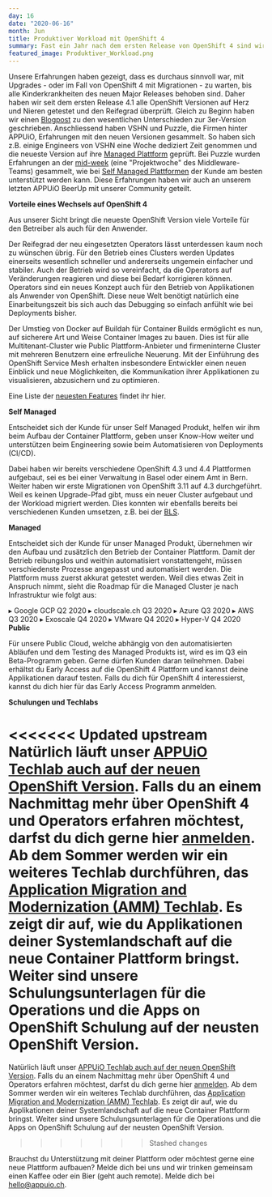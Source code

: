```yaml
---
day: 16
date: "2020-06-16"
month: Jun
title: Produktiver Workload mit OpenShift 4
summary: Fast ein Jahr nach dem ersten Release von OpenShift 4 sind wir der Meinung, dass die OpenShift Container Platform (OCP) in der Version 4.4 bereit für produktiven Workload ist.
featured_image: Produktiver_Workload.png
---
```

Unsere Erfahrungen haben gezeigt, dass es durchaus sinnvoll war, mit Upgrades - oder im Fall von OpenShift 4 mit Migrationen - zu warten, bis alle Kinderkrankheiten des neuen Major Releases behoben sind. Daher haben wir seit dem ersten Release 4.1 alle OpenShift Versionen auf Herz und Nieren getestet und den Reifegrad überprüft. Gleich zu Beginn haben wir einen [Blogpost](https://www.appuio.ch/en/blog/2019-08-29-openshift-4/) zu den wesentlichen Unterschieden zur 3er-Version geschrieben. Anschliessend haben VSHN und Puzzle, die Firmen hinter APPUiO, Erfahrungen mit den neuen Versionen gesammelt. So haben sich z.B. einige Engineers von VSHN eine Woche dediziert Zeit genommen und die neueste Version auf ihre [Managed Plattform](/offering/managed/) geprüft. Bei Puzzle wurden Erfahrungen an der [mid-week](https://www.appuio.ch/en/blog/2019-08-29-openshift-4/) (eine "Projektwoche" des Middleware-Teams) gesammelt, wie bei [Self Managed Plattformen](/offering/self-managed/) der Kunde am besten unterstützt werden kann. Diese Erfahrungen haben wir auch an unserem letzten APPUiO BeerUp mit unserer Community geteilt.

**Vorteile eines Wechsels auf OpenShift 4**

Aus unserer Sicht bringt die neueste OpenShift Version viele Vorteile für den Betreiber als auch für den Anwender.

Der Reifegrad der neu eingesetzten Operators lässt unterdessen kaum noch zu wünschen übrig. Für den Betrieb eines Clusters werden Updates einerseits wesentlich schneller und andererseits ungemein einfacher und stabiler. Auch der Betrieb wird so vereinfacht, da die Operators auf Veränderungen reagieren und diese bei Bedarf korrigieren können. Operators sind ein neues Konzept auch für den Betrieb von Applikationen als Anwender von OpenShift. Diese neue Welt benötigt natürlich eine Einarbeitungszeit bis sich auch das Debugging so einfach anfühlt wie bei Deployments bisher.

Der Umstieg von Docker auf Buildah für Container Builds ermöglicht es nun, auf sicherere Art und Weise Container Images zu bauen. Dies ist für alle Multitenant-Cluster wie Public Plattform-Anbieter und firmeninterne Cluster mit mehreren Benutzern eine erfreuliche Neuerung. Mit der Einführung des OpenShift Service Mesh erhalten insbesondere Entwickler einen neuen Einblick und neue Möglichkeiten, die Kommunikation ihrer Applikationen zu visualisieren, abzusichern und zu optimieren.

Eine Liste der [neuesten Features](https://docs.openshift.com/container-platform/4.4/release_notes/ocp-4-4-release-notes.html) findet ihr hier.

**Self Managed**

Entscheidet sich der Kunde für unser Self Managed Produkt, helfen wir ihm beim Aufbau der Container Plattform, geben unser Know-How weiter und unterstützen beim Engineering sowie beim Automatisieren von Deployments (CI/CD).

Dabei haben wir bereits verschiedene OpenShift 4.3 und 4.4 Plattformen aufgebaut, sei es bei einer Verwaltung in Basel oder einem Amt in Bern. Weiter haben wir erste Migrationen von OpenShift 3.11 auf 4.3 durchgeführt. Weil es keinen Upgrade-Pfad gibt, muss ein neuer Cluster aufgebaut und der Workload migriert werden. Dies konnten wir ebenfalls bereits bei verschiedenen Kunden umsetzen, z.B. bei der [BLS](https://www.puzzle.ch/referenzen/openshift-plattform-fuer-die-bls-ag).

**Managed**

Entscheidet sich der Kunde für unser Managed Produkt, übernehmen wir den Aufbau und zusätzlich den Betrieb der Container Plattform. Damit der Betrieb reibungslos und weithin automatisiert vonstattengeht, müssen verschiedenste Prozesse angepasst und automatisiert werden. Die Plattform muss zuerst akkurat getestet werden. Weil dies etwas Zeit in Anspruch nimmt, sieht die Roadmap für die Managed Cluster je nach Infrastruktur wie folgt aus:

▸ Google GCP Q2 2020
▸ cloudscale.ch Q3 2020
▸ Azure Q3 2020
▸ AWS Q3 2020
▸ Exoscale Q4 2020
▸ VMware Q4 2020
▸ Hyper-V Q4 2020
**Public**

Für unsere Public Cloud, welche abhängig von den automatisierten Abläufen und dem Testing des Managed Produkts ist, wird es im Q3 ein Beta-Programm geben. Gerne dürfen Kunden daran teilnehmen. Dabei erhältst du Early Access auf die OpenShift 4 Plattform und kannst deine Applikationen darauf testen. Falls du dich für OpenShift 4 interessierst, kannst du dich hier für das Early Access Programm anmelden.

<!--[if lte IE 8]> <script charset="utf-8" type="text/javascript" src="https://js.hsforms.net/forms/v2-legacy.js"></script> <![endif]-->
**Schulungen und Techlabs**

<<<<<<< Updated upstream
Natürlich läuft unser [APPUiO Techlab auch auf der neuen OpenShift Version](https://appuio.ch/blog.html#2020-Mar-18). Falls du an einem Nachmittag mehr über OpenShift 4 und Operators erfahren möchtest, darfst du dich gerne hier [anmelden](https://appuio.ch/techlabs.html). Ab dem Sommer werden wir ein weiteres Techlab durchführen, das [Application Migration and Modernization (AMM) Techlab](https://appuio.ch/ammtechlab.html). Es zeigt dir auf, wie du Applikationen deiner Systemlandschaft auf die neue Container Plattform bringst. Weiter sind unsere Schulungsunterlagen für die Operations und die Apps on OpenShift Schulung auf der neusten OpenShift Version.
=======
Natürlich läuft unser [APPUiO Techlab auch auf der neuen OpenShift Version](https://www.appuio.ch/en/blog/2020-03-18-neu-techlab-auf-openshift-4-3/). Falls du an einem Nachmittag mehr über OpenShift 4 und Operators erfahren möchtest, darfst du dich gerne hier [anmelden](/techlabs/openshift/). Ab dem Sommer werden wir ein weiteres Techlab durchführen, das [Application Migration and Modernization (AMM) Techlab](/techlabs/amm/). Es zeigt dir auf, wie du Applikationen deiner Systemlandschaft auf die neue Container Plattform bringst. Weiter sind unsere Schulungsunterlagen für die Operations und die Apps on OpenShift Schulung auf der neusten OpenShift Version.
>>>>>>> Stashed changes

Brauchst du Unterstützung mit deiner Plattform oder möchtest gerne eine neue Plattform aufbauen? Melde dich bei uns und wir trinken gemeinsam einen Kaffee oder ein Bier (geht auch remote). Melde dich bei [hello@appuio.ch](mailto:hello@appuio.ch).


